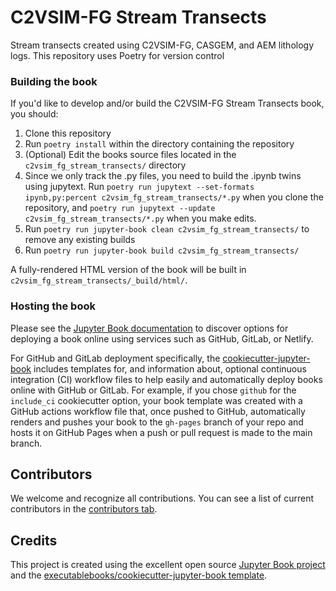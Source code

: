 # C2VSIM-FG Stream Transects

Stream transects created using C2VSIM-FG, CASGEM, and AEM lithology logs. This repository uses Poetry for version control

### Building the book

If you'd like to develop and/or build the C2VSIM-FG Stream Transects book, you should:

1. Clone this repository
2. Run `poetry install` within the directory containing the repository
3. (Optional) Edit the books source files located in the `c2vsim_fg_stream_transects/` directory
4. Since we only track the .py files, you need to build the .ipynb twins using jupytext. Run `poetry run jupytext --set-formats ipynb,py:percent c2vsim_fg_stream_transects/*.py` when you clone the repository, and
   `poetry run jupytext --update c2vsim_fg_stream_transects/*.py` when you make edits.
6. Run `poetry run jupyter-book clean c2vsim_fg_stream_transects/` to remove any existing builds
7. Run `poetry run jupyter-book build c2vsim_fg_stream_transects/`

A fully-rendered HTML version of the book will be built in `c2vsim_fg_stream_transects/_build/html/`.

### Hosting the book

Please see the [Jupyter Book documentation](https://jupyterbook.org/publish/web.html) to discover options for deploying a book online using services such as GitHub, GitLab, or Netlify.

For GitHub and GitLab deployment specifically, the [cookiecutter-jupyter-book](https://github.com/executablebooks/cookiecutter-jupyter-book) includes templates for, and information about, optional continuous integration (CI) workflow files to help easily and automatically deploy books online with GitHub or GitLab. For example, if you chose `github` for the `include_ci` cookiecutter option, your book template was created with a GitHub actions workflow file that, once pushed to GitHub, automatically renders and pushes your book to the `gh-pages` branch of your repo and hosts it on GitHub Pages when a push or pull request is made to the main branch.

## Contributors

We welcome and recognize all contributions. You can see a list of current contributors in the [contributors tab](https://github.com/jtdiazcLWA/c2vsim_fg_stream_transects/graphs/contributors).

## Credits

This project is created using the excellent open source [Jupyter Book project](https://jupyterbook.org/) and the [executablebooks/cookiecutter-jupyter-book template](https://github.com/executablebooks/cookiecutter-jupyter-book).
